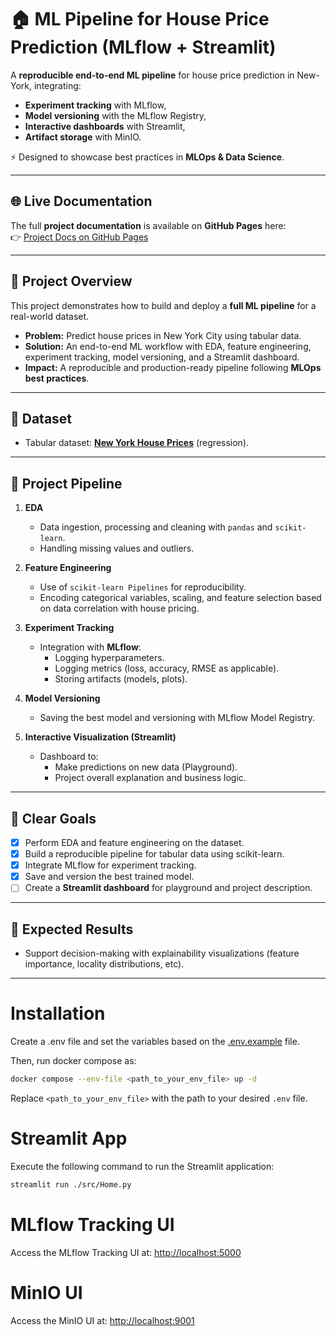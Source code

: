 # 🏠 ML Pipeline for House Price Prediction (MLflow + Streamlit)

A **reproducible end-to-end ML pipeline** for house price prediction in New-York, integrating:
- **Experiment tracking** with MLflow,
- **Model versioning** with the MLflow Registry,
- **Interactive dashboards** with Streamlit,
- **Artifact storage** with MinIO.

⚡ Designed to showcase best practices in **MLOps & Data Science**.

---

## 🌐 Live Documentation

The full **project documentation** is available on **GitHub Pages** here:  
👉 [Project Docs on GitHub Pages](https://presmanes3.github.io/NY-House-PricingPrediction)


---
## 🎯 Project Overview
This project demonstrates how to build and deploy a **full ML pipeline** for a real-world dataset.  

- **Problem:** Predict house prices in New York City using tabular data.  
- **Solution:** An end-to-end ML workflow with EDA, feature engineering, experiment tracking, model versioning, and a Streamlit dashboard.  
- **Impact:** A reproducible and production-ready pipeline following **MLOps best practices**.  

---

## 📂 Dataset
- Tabular dataset: [**New York House Prices**](https://www.kaggle.com/datasets/nelgiriyewithana/new-york-housing-market) (regression).  

---

## 🔗 Project Pipeline
1. **EDA**  
    - Data ingestion, processing and cleaning with `pandas` and `scikit-learn`.  
    - Handling missing values and outliers.

2. **Feature Engineering**  
    - Use of `scikit-learn Pipelines` for reproducibility.  
    - Encoding categorical variables, scaling, and feature selection based on data correlation with house pricing.  

3. **Experiment Tracking**  
    - Integration with **MLflow**:  
      - Logging hyperparameters.  
      - Logging metrics (loss, accuracy, RMSE as applicable).  
      - Storing artifacts (models, plots).  

4. **Model Versioning**  
    - Saving the best model and versioning with MLflow Model Registry.  

5. **Interactive Visualization (Streamlit)**  
    - Dashboard to:  
      - Make predictions on new data (Playground).  
      - Project overall explanation and business logic.  

---

## 🚀 Clear Goals
- [X] Perform EDA and feature engineering on the dataset.
- [X] Build a reproducible pipeline for tabular data using scikit-learn. 
- [X] Integrate MLflow for experiment tracking.  
- [X] Save and version the best trained model.  
- [ ] Create a **Streamlit dashboard** for playground and project description.  

---

## 📌 Expected Results  
- Support decision-making with explainability visualizations (feature importance, locality distributions, etc).  

---

# Installation

Create a .env file and set the variables based on the [.env.example](./.env.example) file.

Then, run docker compose as:
```bash
docker compose --env-file <path_to_your_env_file> up -d
```

Replace `<path_to_your_env_file>` with the path to your desired `.env` file.

# Streamlit App

Execute the following command to run the Streamlit application:

```bash
streamlit run ./src/Home.py
```

# MLflow Tracking UI

Access the MLflow Tracking UI at: [http://localhost:5000](http://localhost:5000)

# MinIO UI

Access the MinIO UI at: [http://localhost:9001](http://localhost:9001)